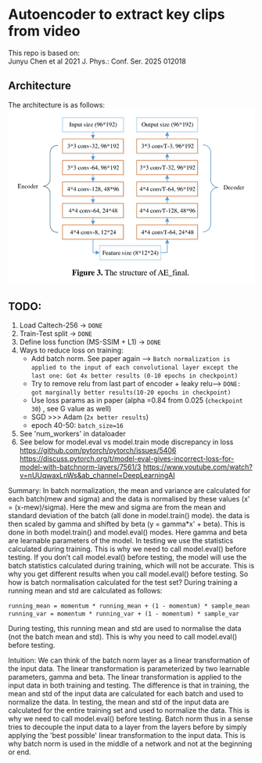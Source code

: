 # Autoencoder to extract key clips from video
This repo is based on:\
Junyu Chen et al 2021 J. Phys.: Conf. Ser. 2025 012018

## Architecture
The architecture is as follows:
![Architecture](https://github.com/ashrithjacob/Best-Frame-Retrieval/blob/main/images/architecture.png?raw=true)

## TODO:
1. Load Caltech-256 -> `DONE`
2. Train-Test split -> `DONE`
3. Define loss function (MS-SSIM + L1) -> `DONE`
4. Ways to reduce loss on training:
    - Add batch norm. See paper again --> `Batch normalization is applied to the input of each convolutional layer except the last one: Got 4x better results (0-10 epochs in checkpoint)`
    - Try to remove relu from last part of encoder + leaky relu--> `DONE: got marginally better results(10-20 epochs in checkpoint)`
    - Use loss params as in paper (alpha =0.84 from 0.025 (`checkpoint 30`) , see G value as well)
    - SGD >>> Adam (`2x better results`)
    - epoch 40-50: `batch_size=16`
5. See 'num_workers' in dataloader
6. See below for model.eval vs model.train mode discrepancy in loss
https://github.com/pytorch/pytorch/issues/5406
https://discuss.pytorch.org/t/model-eval-gives-incorrect-loss-for-model-with-batchnorm-layers/7561/3
https://www.youtube.com/watch?v=nUUqwaxLnWs&ab_channel=DeepLearningAI

Summary:
In batch normalization, the mean and variance are calculated for each batch(mew and sigma) and the data is normalised by these values (x' = (x-mew)/sigma). Here the mew and sigma are from the mean and standard deviation of the batch (all done in model.train() mode).
the data is then scaled by gamma and shifted by beta (y = gamma*x' + beta). This is done in both model.train() and model.eval() modes. Here gamma and beta are learnable parameters of the model.
In testing we use the statistics calculated during training. This is why we need to call model.eval() before testing. If you don’t call model.eval() before testing, the model will use the batch statistics calculated during training, which will not be accurate. This is why you get different results when you call model.eval() before testing.
So how is batch normalisation calculated for the test set?
During training a running mean and std are calculated as follows:
```
running_mean = momentum * running_mean + (1 - momentum) * sample_mean
running_var = momentum * running_var + (1 - momentum) * sample_var
```
During testing, this running mean and std are used to normalise the data (not the batch mean and std). This is why you need to call model.eval() before testing.

Intuition:
We can think of the batch norm layer as a linear transformation of the input data. The linear transformation is parameterized by two learnable parameters, gamma and beta. The linear transformation is applied to the input data in both training and testing. The difference is that in training, the mean and std of the input data are calculated for each batch and used to normalize the data. In testing, the mean and std of the input data are calculated for the entire training set and used to normalize the data. This is why we need to call model.eval() before testing.
Batch norm thus in a sense tries to decouple the input data to a layer from the layers before by simply applying the 'best possible' linear transformation to the input data. This is why batch norm is used in the middle of a network and not at the beginning or end.